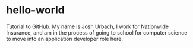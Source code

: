 # hello-world
Tutorial to GitHub.
My name is Josh Urbach, I work for Nationwide Insurance, and am in the process of going to school for computer science to move into an application developer role here.
